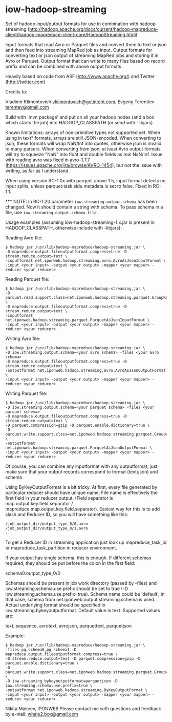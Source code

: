 iow-hadoop-streaming
====================

Set of hadoop input/output formats for use in combination with hadoop streaming
(http://hadoop.apache.org/docs/current/hadoop-mapreduce-client/hadoop-mapreduce-client-core/HadoopStreaming.html)

Input formats that read Avro or Parquet files and convert them to text or json and 
then feed into streaming MapRed job as input.
Output formats for converting text or json output of streaming MapRed jobs and storing it in Avro or Parquet.
Output format that can write to many files based on record prefix and can be combined with above output formats

Heavily based on code from ASF (http://www.apache.org/) and Twitter (http://twitter.com)

Credits to:

Vladimir Klimontovich <vklimontovich@getintent.com>, Evgeny Terentiev <terentev@gmail.com>

Build with 'mvn package' and put on all your hadoop nodes (and a box which starts the job)
into HADOOP_CLASSPATH (or send with -libjars)

Known limitations: arrays of non-primitive types not supported yet. When using in text* formats, arrays are
still JSON-encoded.
When converting to json, these formats will wrap NaN/Inf into quotes, otherwise json is invalid to many parsers.
When converting from json, at least Avro output formats will try to squeeze "NaN" into float and double fields as real NaN/Inf.
Issue with reading avro was fixed in avro-1.7.7 (https://issues.apache.org/jira/browse/AVRO-1454), but not the issue with 
writing, as far as I understand. 

When using version RC-1.0x with parquet above 1.5, input format detects no input splits, unless parquet.task.side.metadata 
is set to false. Fixed in RC-1.1.

*** NOTE: In RC-1.20 parameter ```iow.streaming.output.schema``` has been changed. Now it should contain a string with schema.
To pass schema in a file, use ```iow.streaming.output.schema.file```.

Usage examples (assuming iow-hadoop-streaming-1.x.jar is present in HADOOP_CLASSPATH, otherwise include with -libjars):

Reading Avro file:

```
$ hadoop jar /usr/lib/hadoop-mapreduce/hadoop-streaming.jar \
-D mapreduce.output.fileoutputformat.compress=true -D stream.reduce.output=text \
-inputformat net.iponweb.hadoop.streaming.avro.AvroAsJsonInputFormat \
-input <your input> -output <your output> -mapper <your mapper> -reducer <your reducer>
```

Reading Parquet file:

```
$ hadoop jar /usr/lib/hadoop-mapreduce/hadoop-streaming.jar \
-D parquet.read.support.class=net.iponweb.hadoop.streaming.parquet.GroupReadSupport \
-D mapreduce.output.fileoutputformat.compress=true -D stream.reduce.output=text \
-inputformat net.iponweb.hadoop.streaming.parquet.ParquetAsJsonInputFormat \
-input <your input> -output <your output> -mapper <your mapper> -reducer <your reducer>
```

Writing Avro file:

```
$ hadoop jar /usr/lib/hadoop-mapreduce/hadoop-streaming.jar \
-D iow.streaming.output.schema=<your avro schema> -files <your avro schema>
-D mapreduce.output.fileoutputformat.compress=true -D stream.reduce.output=text \
-outputformat net.iponweb.hadoop.streaming.avro.AvroAsJsonOutputFormat \
-input <your input> -output <your output> -mapper <your mapper> -reducer <your reducer>
```

Writing Parquet file:

```
$ hadoop jar /usr/lib/hadoop-mapreduce/hadoop-streaming.jar \
-D iow.streaming.output.schema=<your parquet schema> -files <your parquet schema>
-D mapreduce.output.fileoutputformat.compress=true -D stream.reduce.output=text \
-D parquet.compression=gzip -D parquet.enable.dictionary=true \
-D parquet.write.support.class=net.iponweb.hadoop.streaming.parquet.GroupWriteSupport \
-outputformat net.iponweb.hadoop.streaming.parquet.ParquetAsJsonOutputFormat \
-input <your input> -output <your output> -mapper <your mapper> -reducer <your reducer>
```

Of course, you can combine any inputformat with any outputformat, just make sure that your
output records correspond to format (text/json) and schema

Using ByKeyOutputFormat is a bit tricky. At first, every file generated by particular reducer 
should have unique name. File name is effectively the first field in your reducer output. (Field 
separator is map.output.key.field.separator / mapreduce.map.output.key.field.separator). Easiest 
way for this is to add slash and Reducer ID, so you will have something like this:

```
/job_output_dir/output_type_0/0.avro
/job_output_dir/output_type_0/1.avro
...
```

To get a Reducer ID in streaming application just look up mapreduce_task_id or mapreduce_task_partition in 
reducer environment.

If your output has single schema, this is enough. If different schemas required, they should be
put before the colon in the first field:

schema0:output_type_0/0

Schemas should be present in job work directory (passed by -files) and iow.streaming.schema.use.prefix
should be set to true (-D iow.streaming.schema.use.prefix=true). Schema name could be 'default',
in that case, schema from net.iponweb.output.streaming.schema is used.
Actual underlying format should be specified in iow.streaming.bykeyoutputformat. Default value is text.
Supported values are:

text, sequence, avrotext, avrojson, parquettext, parquetjson

Example:

```
$ hadoop jar /usr/lib/hadoop-mapreduce/hadoop-streaming.jar \
-files pq_schema0,pq_schema1 -D mapreduce.output.fileoutputformat.compress=true \
-D stream.reduce.output=text -D parquet.compression=gzip -D parquet.enable.dictionary=true \
-D parquet.write.support.class=net.iponweb.hadoop.streaming.parquet.GroupWriteSupport \
-D iow.streaming.bykeyoutputformat=parquetjson -D iow.streaming.schema.use.prefix=true \
-outputformat net.iponweb.hadoop.streaming.ByKeyOutputFormat \
-input <your input> -output <your output> -mapper <your mapper> -reducer <your reducer>
```

Nikita Makeev, IPONWEB
Please contact me with questions and feedback by e-mail: whale2.box@gmail.com
